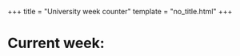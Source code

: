 +++
title = "University week counter"
template = "no_title.html"
+++

# Current week:

<h3 id="week-number"></h3>

<script src="/js/uni.js"></script>
